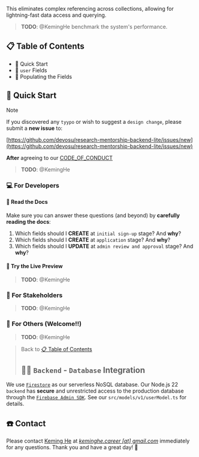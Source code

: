 This eliminates complex referencing across collections, allowing for lightning-fast data access and querying.

> **TODO**: @KemingHe benchmark the system's performance.

## :clipboard: Table of Contents

- :rocket: Quick Start
- :open_file_folder: `user` Fields
- :busts_in_silhouette: Populating the Fields

## :rocket: Quick Start

> [!NOTE]
> If you discovered any `tyypo` or wish to suggest a `design change`, please submit a **new issue** to:
>
> [https://github.com/devosu/research-mentorship-backend-lite/issues/new](https://github.com/devosu/research-mentorship-backend-lite/issues/new)
>
> **After** agreeing to our [CODE_OF_CONDUCT](https://github.com/devosu/research-mentorship-backend-lite/CODE_OF_CONDUCT.md)

> **TODO**: @KemingHe

### :computer: For Developers

#### :eyes: Read the Docs

Make sure you can answer these questions (and beyond) by **carefully reading the docs**:

1. Which fields should I **CREATE** at `initial sign-up` stage? And **why**?
2. Which fields should I **CREATE** at `application` stage? And **why**?
3. Which fields should I **UPDATE** at `admin review and approval` stage? And **why**?

#### :construction_worker: Try the Live Preview

> **TODO**: @KemingHe

### :tophat: For Stakeholders

> **TODO**: @KemingHe

### :wave: For Others (Welcome!!)

> **TODO**: @KemingHe

> Back to [:clipboard: Table of Contents](https://github.com/devosu/research-mentorship-backend-lite/blob/main/docs/schemas/users/v1-users-schema.md#clipboard-table-of-contents)
>
> ## :fist_right::fist_left: `Backend` - `Database` Integration

We use [`Firestore`](https://firebase.google.com/products/firestore/) as our serverless NoSQL database. Our Node.js 22 `backend` has **secure** and unrestricted access to the production database through the [`Firebase Admin SDK`](https://firebase.google.com/docs/admin/setup). See our `src/models/v1/userModel.ts` for details.


## :phone: Contact

Please contact [Keming He](https://github.com/KemingHe) at *<ins>keminghe.career [at] gmail.com</ins>* immediately for any questions. Thank you and have a great day! :sunflower:
